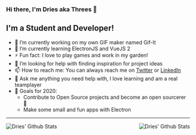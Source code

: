 ### Hi there, I'm Dries aka Threes 👋

## I'm a Student and Developer!

- 🔭 I’m currently working on my own GIF maker named Gif-It
- 🌱 I’m currently learning ElectronJS and VueJS 2
- ⚡ Fun fact: I love to play games and work in my garden!
- 🤔 I’m looking for help with finding inspiration for project ideas
- 📫 How to reach me: You can always reach me on [Twitter](https://twitter.com/_droes_) or [LinkedIn](https://www.linkedin.com/in/dries-verelst/)
- 💬 Ask me anything you need help with, I love learning and am a real teamplayer
- :goal_net: Goals for 2020: 
    - Contribute to Open Source projects and become an open sourcerer 🧙
    - Make some small and fun apps with Electron
---

<img align="left" alt="Dries' Github Stats" src="https://github-readme-stats.vercel.app/api?username=threes-was-taken&show_icons=true&hide_border=true" />
<img align="right" alt="Dries' Github Stats" src="https://github-readme-stats.vercel.app/api/top-langs/?username=threes-was-taken&show_icons=true&hide_border=true" />

